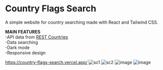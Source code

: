 # Country Flags Search
A simple website for country searching made with React and Tailwind CSS.

**MAIN FEATURES** <br />
-API data from [REST Countries](https://restcountries.com/) <br />
-Data searching <br />
-Dark mode <br />
-Responsive design <br />

https://country-flags-search.vercel.app/
![sc1](https://user-images.githubusercontent.com/40894497/194185749-6b939ee3-b4bb-4b4e-95ef-6da4a268f37d.PNG)
![sc2](https://user-images.githubusercontent.com/40894497/194186001-9a28a9e8-a39f-4ff0-80b2-f0c79a305e7f.PNG)
![image](https://user-images.githubusercontent.com/40894497/194186078-9ae08ecc-59e6-4172-a049-7cbb08c2a011.png)
![image](https://user-images.githubusercontent.com/40894497/194186160-2b846712-eae3-4236-a7ac-1a8d307f27b4.png)


